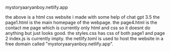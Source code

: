 mystoryaaryanboy.netlify.app

the above is a html css website i made with some help of chat gpt 3.5
the page1.html is the main homepage of the webpage.
the page4.html is the contact me page which is currently only html and css so it doesnt do anything but just looks good.
the styles.css has css of both page1 and page 2
index.js is currently impty.
the netlify.toml is used to host the website in a free domain called "mystoryaaryanboy.netlify.app".
